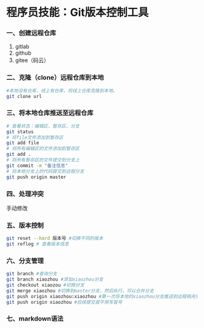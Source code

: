 # 程序员技能：Git版本控制工具

### 一、创建远程仓库

1. gitlab
2. github
3. gitee（码云）

### 二、克隆（clone）远程仓库到本地

``` bash
#本地没有仓库，线上有仓库，将线上仓库克隆到本地。
git clone url
```

### 三、将本地仓库推送至远程仓库

``` bash
# 查看状态：编辑区、暂存区、分支
git status 
# 将file文件添加到暂存区
git add file
# 将所有编辑区的文件添加到暂存区
git add .
# 将所有暂存区的文件提交到分支上
git commit -m "备注信息"
# 将本地分支上的代码提交到远程分支
git push origin master
```

### 四、处理冲突

手动修改

### 五、版本控制

``` bash
git reset --hard 版本号 #切换不同的版本
git reflog # 查看版本信息
```

### 六、分支管理 

``` bash
git branch #查询分支
git branch xiaozhou #添加xiaozhou分支
git checkout xiaozou #切换分支
git merge xiaozhou #切换到master分支，然后执行，可以合并分支
git push origin xiaozhou:xiaozhou #第一次将本地的xiaozhou分支推送到远程晓舟分支。
git push origin xiaozhou #后续提交就不用写冒号
```

### 七、markdown语法

